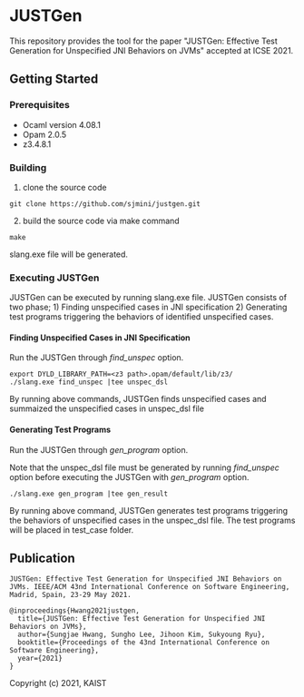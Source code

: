 # JUSTGen 

This repository provides the tool for the paper "JUSTGen: Effective Test Generation for Unspecified JNI Behaviors on JVMs" accepted at ICSE 2021.

## Getting Started

### Prerequisites
* Ocaml version 4.08.1
* Opam 2.0.5
* z3.4.8.1

### Building

1. clone the source code
```
git clone https://github.com/sjmini/justgen.git
```
2. build the source code via make command
```
make
```
slang.exe file will be generated.

### Executing JUSTGen 
JUSTGen can be executed by running slang.exe file.
JUSTGen consists of two phase; 1) Finding unspecified cases in JNI specification 2) Generating test programs triggering the behaviors of identified unspecified cases.

#### Finding Unspecified Cases in JNI Specification

Run the JUSTGen through <i>find_unspec</i> option.

```
export DYLD_LIBRARY_PATH=<z3 path>.opam/default/lib/z3/
./slang.exe find_unspec |tee unspec_dsl
```
By running above commands, JUSTGen finds unspecified cases and summaized the unspecified cases in unspec_dsl file

#### Generating Test Programs

Run the JUSTGen through <i>gen_program</i> option. 

Note that the unspec_dsl file must be generated by running <i>find_unspec</i> option before executing the JUSTGen with <i>gen_program</i> option.
```
./slang.exe gen_program |tee gen_result
```
By running above command, JUSTGen generates test programs triggering the behaviors of unspecified cases in the unspec_dsl file.
The test programs will be placed in test_case folder.



## Publication
```
JUSTGen: Effective Test Generation for Unspecified JNI Behaviors on JVMs. IEEE/ACM 43nd International Conference on Software Engineering, Madrid, Spain, 23-29 May 2021.

@inproceedings{Hwang2021justgen,
  title={JUSTGen: Effective Test Generation for Unspecified JNI Behaviors on JVMs},
  author={Sungjae Hwang, Sungho Lee, Jihoon Kim, Sukyoung Ryu},
  booktitle={Proceedings of the 43nd International Conference on Software Engineering},
  year={2021}
}
```

Copyright (c) 2021, KAIST
